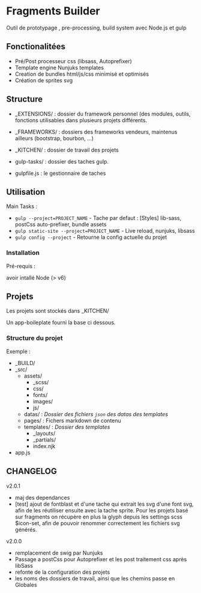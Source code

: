# Fragments Builder

Outil de prototypage , pre-processing, build system avec Node.js et gulp

## Fonctionalitées

- Pré/Post processeur css (libsass, Autoprefixer)
- Template engine Nunjuks templates
- Creation de bundles html/js/css minimisé et optimisés
- Création de sprites svg

## Structure

* _EXTENSIONS/ : dossier du framework personnel (des modules, outils, fonctions utilisables dans plusieurs projets différents.

* _FRAMEWORKS/ : dossiers des frameworks vendeurs, maintenus ailleurs (bootstrap, bourbon, ...)

* _KITCHEN/ : dossier de travail des projets

* gulp-tasks/ : dossier des taches gulp.

* gulpfile.js : le gestionnaire de taches

## Utilisation

Main Tasks :

*   `gulp --project=PROJECT_NAME`  - Tache par defaut : [Styles] lib-sass, postCss auto-prefixer, bundle assets
*   `gulp static-site --project=PROJECT_NAME` - Live reload, nunjuks, libsass
*   `gulp config --project` - Retourne la config actuelle du projet

### Installation

Pré-requis :

avoir intallé Node (> v6)


## Projets

Les projets sont stockés dans _KITCHEN/

Un app-boileplate fourni la base ci dessous.

### Structure du projet

Exemple :

* _BUILD/
* _src/
    * 	assets/
        *	_scss/
        *	css/
        *	fonts/
        *	images/
        *	js/
    * 	datas/ : *Dossier des fichiers `json` des datas des templates*
    *   pages/ : Fichers markdown de contenu
    * 	templates/ : *Dossier des templates*
        *	_layouts/
        *	_partials/
        *	index.njk
* app.js


## CHANGELOG

v2.0.1

- maj des dependances
- [test] ajout de fontblast et d'une tache qui extrait les svg d'une font svg, afin de les réutiliser ensuite avec la tache sprite.
Pour les projets basé sur fragments on récupère en plus la glyph depuis les settings scss $icon-set, afin de pouvoir renommer correctement les fichiers svg générés.




v2.0.0

- remplacement de swig par Nunjuks
- Passage a postCss pour Autoprefixer et les post traitement css après libSass
- refonte de la configuration des projets
- les noms des dossiers de travail, ainsi que les chemins passe en Globales
